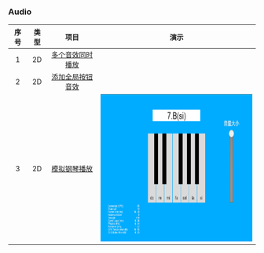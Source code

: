 ### Audio
| 序号 | 类型 | 项目 | 演示 |
| :---: |:---: |:---: |:---: |
| 1 | 2D | [多个音效同时播放](https://github.com/yeshao2069/CocosCreatorHowToUse/tree/v3.6.x/proj/Audio/Creator3.6.0_PlayOneShot) |   |
| 2 | 2D | [添加全局按钮音效](https://github.com/yeshao2069/CocosCreatorHowToUse/tree/v3.6.x/proj/Audio/Creator3.6.0_AddGlobalButtonSound) |   |
| 3 | 2D | [模拟钢琴播放](https://github.com/yeshao2069/CocosCreatorHowToUse/tree/v3.6.x/proj/Audio/Creator3.6.0_PianoPlay) |  <div align=center><img src="../../image/202203/2022030211.png" width="400" height="300" /></div> |